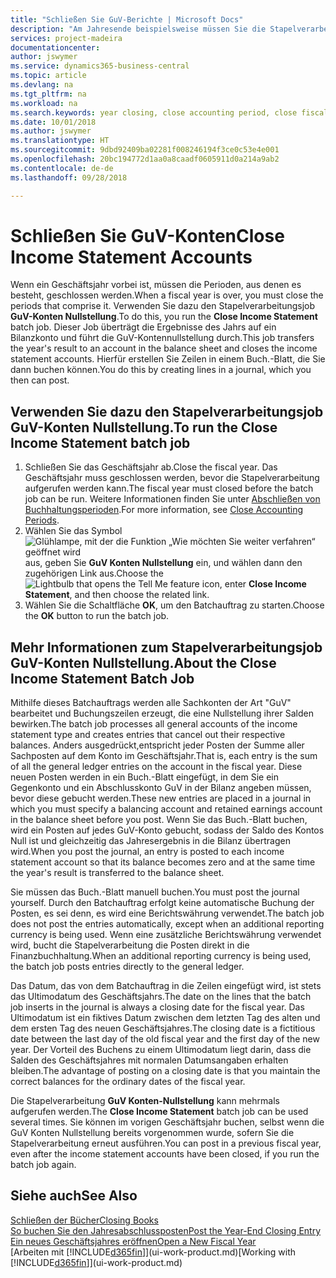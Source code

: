 ```yaml
---
title: "Schließen Sie GuV-Berichte | Microsoft Docs"
description: "Am Jahresende beispielsweise müssen Sie die Stapelverarbeitung \"GuV-Konten Nullstellung\" laufen lassen, um die Buchhaltungsperioden zu schließen, aus der sich das Geschäftsjahr zusammensetzt."
services: project-madeira
documentationcenter: 
author: jswymer
ms.service: dynamics365-business-central
ms.topic: article
ms.devlang: na
ms.tgt_pltfrm: na
ms.workload: na
ms.search.keywords: year closing, close accounting period, close fiscal year, bank account detailed trial balance
ms.date: 10/01/2018
ms.author: jswymer
ms.translationtype: HT
ms.sourcegitcommit: 9dbd92409ba02281f008246194f3ce0c53e4e001
ms.openlocfilehash: 20bc194772d1aa0a8caadf0605911d0a214a9ab2
ms.contentlocale: de-de
ms.lasthandoff: 09/28/2018

---
```

# <a name="close-income-statement-accounts"></a><span data-ttu-id="cc517-103">Schließen Sie GuV-Konten</span><span class="sxs-lookup"><span data-stu-id="cc517-103">Close Income Statement Accounts</span></span>
<span data-ttu-id="cc517-104">Wenn ein Geschäftsjahr vorbei ist, müssen die Perioden, aus denen es besteht, geschlossen werden.</span><span class="sxs-lookup"><span data-stu-id="cc517-104">When a fiscal year is over, you must close the periods that comprise it.</span></span> <span data-ttu-id="cc517-105">Verwenden Sie dazu den Stapelverarbeitungsjob **GuV-Konten Nullstellung**.</span><span class="sxs-lookup"><span data-stu-id="cc517-105">To do this, you run the **Close Income Statement** batch job.</span></span> <span data-ttu-id="cc517-106">Dieser Job überträgt die Ergebnisse des Jahrs auf ein Bilanzkonto und führt die GuV-Kontennullstellung durch.</span><span class="sxs-lookup"><span data-stu-id="cc517-106">This job transfers the year's result to an account in the balance sheet and closes the income statement accounts.</span></span> <span data-ttu-id="cc517-107">Hierfür erstellen Sie Zeilen in einem Buch.-Blatt, die Sie dann buchen können.</span><span class="sxs-lookup"><span data-stu-id="cc517-107">You do this by creating lines in a journal, which you then can post.</span></span>

## <a name="to-run-the-close-income-statement-batch-job"></a><span data-ttu-id="cc517-108">Verwenden Sie dazu den Stapelverarbeitungsjob GuV-Konten Nullstellung.</span><span class="sxs-lookup"><span data-stu-id="cc517-108">To run the Close Income Statement batch job</span></span>
1. <span data-ttu-id="cc517-109">Schließen Sie das Geschäftsjahr ab.</span><span class="sxs-lookup"><span data-stu-id="cc517-109">Close the fiscal year.</span></span> <span data-ttu-id="cc517-110">Das Geschäftsjahr muss geschlossen werden, bevor die Stapelverarbeitung aufgerufen werden kann.</span><span class="sxs-lookup"><span data-stu-id="cc517-110">The fiscal year must closed before the batch job can be run.</span></span> <span data-ttu-id="cc517-111">Weitere Informationen finden Sie unter [Abschließen von Buchhaltungsperioden](year-close-account-periods.md).</span><span class="sxs-lookup"><span data-stu-id="cc517-111">For more information, see [Close Accounting Periods](year-close-account-periods.md).</span></span>
2. <span data-ttu-id="cc517-112">Wählen Sie das Symbol ![Glühlampe, mit der die Funktion „Wie möchten Sie weiter verfahren“ geöffnet wird](media/ui-search/search_small.png "Wie möchten Sie weiter verfahren?") aus, geben Sie **GuV Konten Nullstellung** ein, und wählen dann den zugehörigen Link aus.</span><span class="sxs-lookup"><span data-stu-id="cc517-112">Choose the ![Lightbulb that opens the Tell Me feature](media/ui-search/search_small.png "Tell me what you want to do") icon, enter **Close Income Statement**, and then choose the related link.</span></span>
3. <span data-ttu-id="cc517-113">Wählen Sie die Schaltfläche **OK**, um den Batchauftrag zu starten.</span><span class="sxs-lookup"><span data-stu-id="cc517-113">Choose the **OK** button to run the batch job.</span></span>

## <a name="about-the-close-income-statement-batch-job"></a><span data-ttu-id="cc517-114">Mehr Informationen zum Stapelverarbeitungsjob GuV-Konten Nullstellung.</span><span class="sxs-lookup"><span data-stu-id="cc517-114">About the Close Income Statement Batch Job</span></span>
<span data-ttu-id="cc517-115">Mithilfe dieses Batchauftrags werden alle Sachkonten der Art "GuV" bearbeitet und Buchungszeilen erzeugt, die eine Nullstellung ihrer Salden bewirken.</span><span class="sxs-lookup"><span data-stu-id="cc517-115">The batch job processes all general accounts of the income statement type and creates entries that cancel out their respective balances.</span></span> <span data-ttu-id="cc517-116">Anders ausgedrückt,entspricht jeder Posten der Summe aller Sachposten auf dem Konto im Geschäftsjahr.</span><span class="sxs-lookup"><span data-stu-id="cc517-116">That is, each entry is the sum of all the general ledger entries on the account in the fiscal year.</span></span> <span data-ttu-id="cc517-117">Diese neuen Posten werden in ein Buch.-Blatt eingefügt, in dem Sie ein Gegenkonto und ein Abschlusskonto GuV in der Bilanz angeben müssen, bevor diese gebucht werden.</span><span class="sxs-lookup"><span data-stu-id="cc517-117">These new entries are placed in a journal in which you must specify a balancing account and retained earnings account in the balance sheet before you post.</span></span> <span data-ttu-id="cc517-118">Wenn Sie das Buch.-Blatt buchen, wird ein Posten auf jedes GuV-Konto gebucht, sodass der Saldo des Kontos Null ist und gleichzeitig das Jahresergebnis in die Bilanz übertragen wird.</span><span class="sxs-lookup"><span data-stu-id="cc517-118">When you post the journal, an entry is posted to each income statement account so that its balance becomes zero and at the same time the year's result is transferred to the balance sheet.</span></span>

<span data-ttu-id="cc517-119">Sie müssen das Buch.-Blatt manuell buchen.</span><span class="sxs-lookup"><span data-stu-id="cc517-119">You must post the journal yourself.</span></span> <span data-ttu-id="cc517-120">Durch den Batchauftrag erfolgt keine automatische Buchung der Posten, es sei denn, es wird eine Berichtswährung verwendet.</span><span class="sxs-lookup"><span data-stu-id="cc517-120">The batch job does not post the entries automatically, except when an additional reporting currency is being used.</span></span> <span data-ttu-id="cc517-121">Wenn eine zusätzliche Berichtswährung verwendet wird, bucht die Stapelverarbeitung die Posten direkt in die Finanzbuchhaltung.</span><span class="sxs-lookup"><span data-stu-id="cc517-121">When an additional reporting currency is being used, the batch job posts entries directly to the general ledger.</span></span>

<span data-ttu-id="cc517-122">Das Datum, das von dem Batchauftrag in die Zeilen eingefügt wird, ist stets das Ultimodatum des Geschäftsjahrs.</span><span class="sxs-lookup"><span data-stu-id="cc517-122">The date on the lines that the batch job inserts in the journal is always a closing date for the fiscal year.</span></span> <span data-ttu-id="cc517-123">Das Ultimodatum ist ein fiktives Datum zwischen dem letzten Tag des alten und dem ersten Tag des neuen Geschäftsjahres.</span><span class="sxs-lookup"><span data-stu-id="cc517-123">The closing date is a fictitious date between the last day of the old fiscal year and the first day of the new year.</span></span> <span data-ttu-id="cc517-124">Der Vorteil des Buchens zu einem Ultimodatum liegt darin, dass die Salden des Geschäftsjahres mit normalen Datumsangaben erhalten bleiben.</span><span class="sxs-lookup"><span data-stu-id="cc517-124">The advantage of posting on a closing date is that you maintain the correct balances for the ordinary dates of the fiscal year.</span></span>

<span data-ttu-id="cc517-125">Die Stapelverarbeitung **GuV Konten-Nullstellung** kann mehrmals aufgerufen werden.</span><span class="sxs-lookup"><span data-stu-id="cc517-125">The **Close Income Statement** batch job can be used several times.</span></span> <span data-ttu-id="cc517-126">Sie können im vorigen Geschäftsjahr buchen, selbst wenn die GuV Konten Nullstellung bereits vorgenommen wurde, sofern Sie die Stapelverarbeitung erneut ausführen.</span><span class="sxs-lookup"><span data-stu-id="cc517-126">You can post in a previous fiscal year, even after the income statement accounts have been closed, if you run the batch job again.</span></span>

## <a name="see-also"></a><span data-ttu-id="cc517-127">Siehe auch</span><span class="sxs-lookup"><span data-stu-id="cc517-127">See Also</span></span>
[<span data-ttu-id="cc517-128">Schließen der Bücher</span><span class="sxs-lookup"><span data-stu-id="cc517-128">Closing Books</span></span>](year-close-books.md)  
[<span data-ttu-id="cc517-129">So buchen Sie den Jahresabschlussposten</span><span class="sxs-lookup"><span data-stu-id="cc517-129">Post the Year-End Closing Entry</span></span>](year-how-post-year-end-close-entry.md)  
[<span data-ttu-id="cc517-130">Ein neues Geschäftsjahres eröffnen</span><span class="sxs-lookup"><span data-stu-id="cc517-130">Open a New Fiscal Year</span></span>](finance-how-open-new-fiscal-year.md)  
<span data-ttu-id="cc517-131">[Arbeiten mit [!INCLUDE[d365fin](includes/d365fin_md.md)]](ui-work-product.md)</span><span class="sxs-lookup"><span data-stu-id="cc517-131">[Working with [!INCLUDE[d365fin](includes/d365fin_md.md)]](ui-work-product.md)</span></span>

